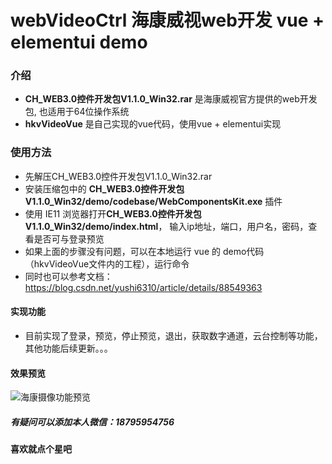 # webVideoCtrl 海康威视web开发 vue + elementui demo

### 介绍
-  **CH_WEB3.0控件开发包V1.1.0_Win32.rar**   是海康威视官方提供的web开发包, 也适用于64位操作系统
-  **hkvVideoVue** 是自己实现的vue代码，使用vue + elementui实现


### 使用方法
- 先解压CH_WEB3.0控件开发包V1.1.0_Win32.rar
- 安装压缩包中的  **CH_WEB3.0控件开发包V1.1.0_Win32/demo/codebase/WebComponentsKit.exe** 插件
- 使用 IE11 浏览器打开**CH_WEB3.0控件开发包V1.1.0_Win32/demo/index.html**， 输入ip地址，端口，用户名，密码，查看是否可与登录预览
- 如果上面的步骤没有问题，可以在本地运行 vue 的 demo代码（hkvVideoVue文件内的工程），运行命令
- 同时也可以参考文档：https://blog.csdn.net/yushi6310/article/details/88549363


#### 实现功能
- 目前实现了登录，预览，停止预览，退出，获取数字通道，云台控制等功能，其他功能后续更新。。。

#### 效果预览
![海康摄像功能预览](https://img-blog.csdnimg.cn/20191102105329834.jpg?x-oss-process=image/watermark,type_ZmFuZ3poZW5naGVpdGk,shadow_10,text_aHR0cHM6Ly9ibG9nLmNzZG4ubmV0L3l1c2hpNjMxMA==,size_16,color_FFFFFF,t_70)


##### 有疑问可以添加本人微信：18795954756
#### 喜欢就点个星吧
